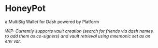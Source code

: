 # HoneyPot

a MultiSig Wallet for Dash powered by Platform

_WIP: Currently supports vault creation (search for friends via dash names to add them as co-signers) and vault retrieval using mnemonic set as an env var._
